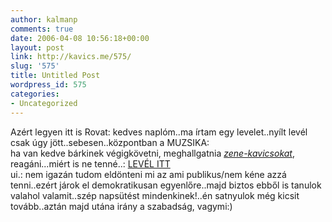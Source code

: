 ```yaml
---
author: kalmanp
comments: true
date: 2006-04-08 10:56:18+00:00
layout: post
link: http://kavics.me/575/
slug: '575'
title: Untitled Post
wordpress_id: 575
categories:
- Uncategorized
---
```


Azért legyen itt is Rovat: kedves naplóm..ma írtam egy levelet..nyílt levél csak úgy jött..sebesen..központban a MUZSIKA:  
ha van kedve bárkinek végigkövetni, meghallgatnia _[zene-kavicsokat](http://diaktanito.mediacenter.hu/peti/audio/kavics/music_kavics.zip)_, reagáni...miért is ne tenné..: [LEVÉL ITT](http://diaktanito.mediacenter.hu/peti/audio/kavics/muzsika.txt)  
ui.: nem igazán tudom eldönteni mi az ami publikus/nem kéne azzá tenni..ezért járok el demokratikusan egyenlőre..majd biztos ebből is tanulok valahol valamit..szép napsütést mindenkinek!..én satnyulok még kicsit tovább..aztán majd utána irány a szabadság, vagymi:)
